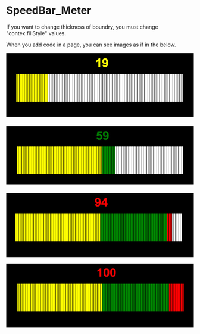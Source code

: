 # SpeedBar_Meter

If you want to change thickness of boundry, you must change "contex.fillStyle" values.

When you add code in a page, you can see images as if in the below.

![alt text](./1.jpg)

![alt text](./2.jpg)

![alt text](./3.jpg)

![alt text](./4.jpg)
